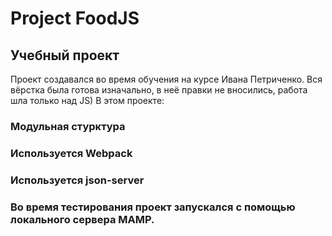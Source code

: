 # Project FoodJS

## Учебный проект

Проект создавался во время обучения на курсе Ивана Петриченко. Вся вёрстка была готова изначально, в неё правки не вносились, работа шла только над JS) В этом проекте:

### Модульная стурктура
### Используется Webpack
### Используется json-server
### Во время тестирования проект запускался с помощью локального сервера MAMP.
